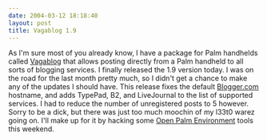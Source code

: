 ```yaml
---
date: 2004-03-12 18:18:40
layout: post
title: Vagablog 1.9
---
```


As I'm sure most of you already know, I have a package for Palm handhelds called [Vagablog](http://www.bitsplitter.net/vagablog/) that allows posting directly from a Palm handheld to all sorts of blogging services. I finally released the 1.9 version today. I was on the road for the last month pretty much, so I didn't get a chance to make any of the updates I should have. This release fixes the default [Blogger.com](http://www.blogger.com) hostname, and adds TypePad, B2, and LiveJournal to the list of supported services. I had to reduce the number of unregistered posts to 5 however. Sorry to be a dick, but there was just too much moochin of my l33t0 warez going on. I'll make up for it by hacking some [Open Palm Environment](http://openpalmenv.sf.net) tools this weekend.
